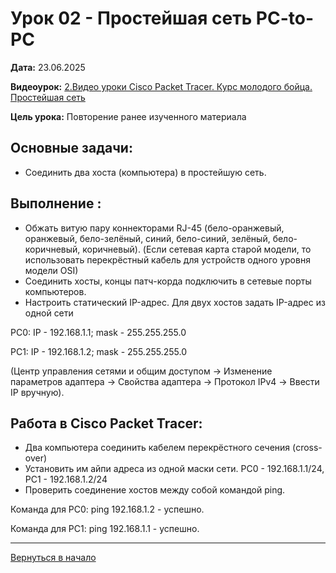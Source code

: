 # Урок 02 - Простейшая сеть PC-to-PC

**Дата:** 23.06.2025

**Видеоурок:** [2.Видео уроки Cisco Packet Tracer. Курс молодого бойца. Простейшая сеть](https://vkvideo.ru/playlist/-32477510_12/video-32477510_456239186)

**Цель урока:** Повторение ранее изученного материала

## Основные задачи:
- Соединить два хоста (компьютера) в простейшую сеть.

## Выполнение :
- Обжать витую пару коннекторами RJ-45 (бело-оранжевый, оранжевый, бело-зелёный, синий, бело-синий, зелёный, бело-коричневый, коричневый). (Если сетевая карта старой модели, то использовать перекрёстный кабель для устройств одного уровня модели OSI)
- Соединить хосты, концы патч-корда подключить в сетевые порты компьютеров.
- Настроить статический IP-адрес. Для двух хостов задать IP-адрес из одной сети

PC0: IP - 192.168.1.1; mask - 255.255.255.0

PC1: IP - 192.168.1.2; mask - 255.255.255.0

(Центр управления сетями и общим доступом -> Изменение параметров адаптера -> Свойства адаптера -> Протокол IPv4 -> Ввести IP вручную).

## Работа в Cisco Packet Tracer:
- Два компьютера соединить кабелем перекрёстного сечения (cross-over)
- Установить им айпи адреса из одной маски сети. PC0 - 192.168.1.1/24, PC1 - 192.168.1.2/24
- Проверить соединение хостов между собой командой ping.

 Команда для PC0: ping 192.168.1.2 - успешно. 

 Команда для PC1: ping 192.168.1.1 - успешно.

---

[Вернуться в начало](../README.md)